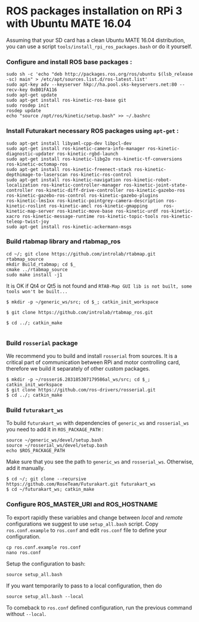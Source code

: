# ROS packages installation on RPi 3 with Ubuntu MATE 16.04

Assuming that your SD card has a clean Ubuntu MATE 16.04 distribution, you can use a script `tools/install_rpi_ros_packages.bash` or do it yourself.

### Configure and install ROS base packages :
```
sudo sh -c 'echo "deb http://packages.ros.org/ros/ubuntu $(lsb_release -sc) main" > /etc/apt/sources.list.d/ros-latest.list'
sudo apt-key adv --keyserver hkp://ha.pool.sks-keyservers.net:80 --recv-key 0xB01FA116
sudo apt-get update
sudo apt-get install ros-kinetic-ros-base git
sudo rosdep init
rosdep update
echo "source /opt/ros/kinetic/setup.bash" >> ~/.bashrc
```

### Install Futurakart necessary ROS packages using `apt-get` :

```
sudo apt-get install libyaml-cpp-dev libpcl-dev
sudo apt-get install ros-kinetic-camera-info-manager ros-kinetic-diagnostic-updater ros-kinetic-rgbd-launch
sudo apt-get install ros-kinetic-libg2o ros-kinetic-tf-conversions ros-kinetic-octomap-ros
sudo apt-get install ros-kinetic-freenect-stack ros-kinetic-depthimage-to-laserscan ros-kinetic-ros-control
sudo apt-get install ros-kinetic-navigation ros-kinetic-robot-localization ros-kinetic-controller-manager ros-kinetic-joint-state-controller ros-kinetic-diff-drive-controller ros-kinetic-gazebo-ros ros-kinetic-gazebo-ros-control ros-kinetic-gazebo-plugins             ros-kinetic-lms1xx ros-kinetic-pointgrey-camera-description ros-kinetic-roslint ros-kinetic-amcl ros-kinetic-gmapping      ros-kinetic-map-server ros-kinetic-move-base ros-kinetic-urdf ros-kinetic-xacro ros-kinetic-message-runtime ros-kinetic-topic-tools ros-kinetic-teleop-twist-joy
sudo apt-get install ros-kinetic-ackermann-msgs
```

### Build rtabmap library and rtabmap_ros
```
cd ~/; git clone https://github.com/introlab/rtabmap.git rtabmap_source
mkdir Build_rtabmap; cd $_
cmake ../rtabmap_source
sudo make install -j1
```
It is OK if Qt4 or Qt5 is not found and `RTAB-Map GUI lib is not built, some tools won't be built...`

```
$ mkdir -p ~/generic_ws/src; cd $_; catkin_init_workspace 

$ git clone https://github.com/introlab/rtabmap_ros.git

$ cd ../; catkin_make 
 
```

### Build `rosserial` package
We recommend you to build and install `rosserial` from sources. It is a critical part of communication between RPi and motor controlling card,
therefore we build it separately of other custom packages.
```
$ mkdir -p ~/rosseri6.283185307179586al_ws/src; cd $_; catkin_init_workspace
$ git clone https://github.com/ros-drivers/rosserial.git
$ cd ../; catkin_make
```

### Build `futurakart_ws`

To build `futurakart_ws` with dependencies of `generic_ws` and `rosserial_ws` you need to add it in `ROS_PACKAGE_PATH` :
```
source ~/generic_ws/devel/setup.bash
source ~/rosserial_ws/devel/setup.bash
echo $ROS_PACKAGE_PATH
```
Make sure that you see the path to `generic_ws` and `rosserial_ws`. Otherwise, add it manually.
```
$ cd ~/; git clone --recursive https://github.com/RoseTeam/Futurakart.git futurakart_ws 
$ cd ~/futurakart_ws; catkin_make
```

### Configure ROS_MASTER_URI and ROS_HOSTNAME

To export rapidly these variables and change between *local* and *remote* configurations we suggest to use `setup_all.bash` script.
Copy `ros.conf.example` to `ros.conf` and edit `ros.conf` file to define your configuration.
```
cp ros.conf.example ros.conf
nano ros.conf
```
Setup the configuration to bash:
```
source setup_all.bash
```
If you want temporarily to pass to a local configuration, then do
```
source setup_all.bash --local
```
To comeback to `ros.conf` defined configuration, run the previous command without `--local`. 



  



